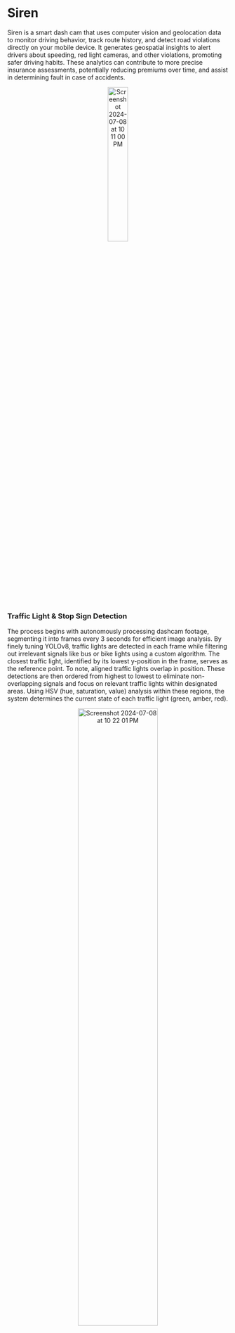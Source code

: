 # Siren

Siren is a smart dash cam that uses computer vision and geolocation data to monitor driving behavior, track route history, and detect road violations directly on your mobile device. It generates geospatial insights to alert drivers about speeding, red light cameras, and other violations, promoting safer driving habits. These analytics can contribute to more precise insurance assessments, potentially reducing premiums over time, and assist in determining fault in case of accidents.

<p align="center">
<img src="https://github.com/pearl-natalia/crash/assets/145855287/aefa20ef-6356-4344-b718-a9b3cf3c6a23" alt="Screenshot 2024-07-08 at 10 11 00 PM" width="30%">
</p>

### Traffic Light & Stop Sign Detection

The process begins with autonomously processing dashcam footage, segmenting it into frames every 3 seconds for efficient image analysis.
By finely tuning YOLOv8, traffic lights are detected in each frame while filtering out irrelevant signals like bus or bike lights using a custom algorithm. The closest traffic light, identified by its lowest y-position in the frame, serves as the reference point. To note, aligned traffic lights overlap in position. These detections are then ordered from highest to lowest to eliminate non-overlapping signals and focus on relevant traffic lights within designated areas. Using HSV (hue, saturation, value) analysis within these regions, the system determines the current state of each traffic light (green, amber, red).

<p align="center">
<img width="60%" alt="Screenshot 2024-07-08 at 10 22 01 PM" src="https://github.com/pearl-natalia/crash/assets/145855287/5777477c-3765-4afa-bd4c-d94e34c1cbce">
</p>

When a traffic light is detected, the frame is further processed using another CNN to identify 'no right turn' prohibition signs to track illegal right turns. If no traffic lights are detected, the system checks for stop signs instead. Once all detections are complete, the data is stored in a SQLite database along with real-time metrics and video timestamps for playback purposes.

<p align="center">
<img width="50%" alt="Screenshot 2024-07-08 at 10 25 54 PM" src="https://github.com/pearl-natalia/crash/assets/145855287/35ea0efb-ffa2-43ed-91ec-803c6560f32d">
</p>

### Geographical Data

Simultaneously, in a separate thread, geographical data is captured to analyze driving behavior and track the vehicle's route. Using iCloud, the application receives GPS location data from the iPhone.

<p align="center">
<img width="50%" alt="Screenshot 2024-07-08 at 10 28 56 PM" src="https://github.com/pearl-natalia/crash/assets/145855287/0770c5ba-dd0e-4814-81e9-6e8d680bf66d">
</p>

**Rolling Stop Signs**<br>
If a stop sign is identified, the vehicle's movement is tracked for up to 200 meters following the initial detection. To ensure precision, the interval for capturing GPS coordinates is reduced to every second. Utilizing these coordinates, the system verifies whether a complete stop is executed, based on consistency across at least two instances (with a 1-second interval between each). Utilizing these coordinates, the system verifies if the coordinates remain identical across at least two instances (with a 3-second interval between each) to identify a full stop.
<br><br>

**Speed**<br>
Dividing the distance traveled by several intervals (approximately every 12 seconds) provides an average speed estimate. The HERE Maps API is used to retrieve speed limits specific to the current location. This allows for real-time detection of speeding, triggering warnings when exceeding limits by 10 km/h and sending a special alert if exceeding by 40 km/h (potentially leading to vehicle impoundment). In 40 km/h zones, the system displays a speeding warning emphasizing the likelihood of being in a school or community zone, where fines and demerit points are typically higher.<br><br>

**Nearby Red Light Cameras**<br>
The geographic locations of all red light camera intersections in major regions such as York, Toronto, Peel, Halton, Ottawa, Hamilton, and Guelph are publicly accessible on city and regional websites across southern Ontario. After manually searching these websites, I created a <a href="https://github.com/pearl-natalia/Siren/blob/master/geolocation/red-light-cameras.csv">CSV file</a> to catalog all the locations of red light cameras in these cities. Through reverse geocoding, the system determines the specific street a vehicle is on based on its coordinates. Integrated with driver routing data, it identifies if a vehicle is approaching any road connected to a red light camera intersection within 300m of a driving route.

<p align="center">
<img width="65%" alt="Screenshot 2024-07-28 at 3 49 37 PM" src="https://github.com/user-attachments/assets/736263be-5ca4-4ed7-9077-0a43444c2836">
</p>

These warnings aim to prevent a $325 fine for running a red light caught by the camera and discourage speeding through yellow lights.
When the distance to the intersection begins to increase over two frames, indicating that the vehicle is moving away, the warning is removed. The use of a driver routing API ensures accurate calculations of driving distances between coordinates A and B, which is essential as geographical distance may not accurately reflect the distance driven.

<p align="center">
<img width="678" alt="Screenshot 2024-07-08 at 10 32 04 PM" src="https://github.com/pearl-natalia/crash/assets/145855287/cb880468-d3c4-4f8e-9d3c-7f8caa7c6e89">
</p>

<br>

**Turn Detections**<br>
Using reverse geocoding, the system monitors the driver's current street, comparing it with the previous frame to detect any street name changes indicating a potential turn. A linear regression model calculates the average initial heading before the turn, followed by creating a direction vector from the last coordinate on the previous road to the current one. By measuring the clockwise angle of this vector relative to the line of best fit, the system identifies whether a left turn (π/6 - 5π/6), a right turn (7π/6 - 11π/6), or a straight path has been taken.
<br>
Continuing angle checking up to 100 meters from the initial street change ensures accurate detection, even near intersections where street names may change abruptly, clarifying straight path versus turn detections.
<br>

<p align="center">
<img width="1417" alt="Screenshot 2024-07-08 at 10 35 44 PM" style="width:70%;" src="https://github.com/pearl-natalia/crash/assets/145855287/853b2dd7-0303-46dc-98c0-5f2eccaef8a4"](https://github.com/pearl-natalia/crash/assets/145855287/af708d81-c388-493c-8426-af4459558648">
</p>

**Traffic signal**<br>
The leftmost traffic light always indicates left turns, whether it's a designated left-turn light or a standard one. The rightmost light corresponds to right turns and straight paths. When a turn is detected and the last frame with a traffic light shows it as red, the system checks for a complete stop made before the turn (consistency of coordinates over two frames on the previous street). For left turns, it verifies that the leftmost traffic light was not red before the turn. Additionally, if the speed exceeds 5 km/h and the last frame showed a red light, the system flags that timestamp as a potential instance of running a red light.

### Behind the Scenes

To test the application, I drove around with the IDE running to determine Siren's accuracy with turns, speed, etc!
<p align="center">
<img width="50%" alt="Screenshot 2024-07-28 at 3 37 47 PM" style="width:30%;" src="https://github.com/user-attachments/assets/4408e7f9-34d4-4dd5-9fc8-4606e51693ca">
</p>
